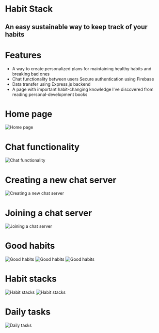 # Habit Stack

## An easy sustainable way to keep track of your habits

# Features

- A way to create personalized plans for maintaining healthy habits and breaking bad ones
- Chat functionality between users
Secure authentication using Firebase
- Data transfer using Express.js backend
- A page with important habit-changing knowledge I've discovered from reading personal-development books


# Home page

![Home page](https://github.com/LambdaAK/HabitStack/blob/main/pictures/home.png?raw=true)

# Chat functionality
![Chat functionality](https://github.com/LambdaAK/HabitStack/blob/main/pictures/servers.png?raw=true)

# Creating a new chat server
![Creating a new chat server](https://github.com/LambdaAK/HabitStack/blob/main/pictures/create_new_server.png?raw=true)

# Joining a chat server
![Joining a chat server](https://github.com/LambdaAK/HabitStack/blob/main/pictures/join_server.png?raw=true)

# Good habits
![Good habits](https://github.com/LambdaAK/HabitStack/blob/main/pictures/good_habits.png?raw=true)
![Good habits](https://github.com/LambdaAK/HabitStack/blob/main/pictures/good_habits2.png?raw=true)
![Good habits](https://github.com/LambdaAK/HabitStack/blob/main/pictures/good_habits3.png?raw=true)

# Habit stacks
![Habit stacks](https://github.com/LambdaAK/HabitStack/blob/main/pictures/stacks.png?raw=true)
![Habit stacks](https://github.com/LambdaAK/HabitStack/blob/main/pictures/stacks2.png?raw=true)

# Daily tasks
![Daily tasks](https://github.com/LambdaAK/HabitStack/blob/main/pictures/tasks.png?raw=true)
